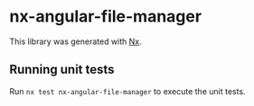 # nx-angular-file-manager

This library was generated with [Nx](https://nx.dev).

## Running unit tests

Run `nx test nx-angular-file-manager` to execute the unit tests.
